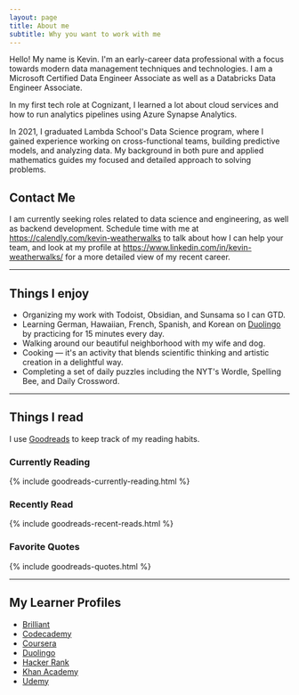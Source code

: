 ```yaml
---
layout: page
title: About me
subtitle: Why you want to work with me
---
```


Hello!
My name is Kevin. I'm an early-career data professional with a focus towards modern data management techniques and technologies. I am a Microsoft Certified Data Engineer Associate as well as a Databricks Data Engineer Associate.

In my first tech role at Cognizant, I learned a lot about cloud services and how to run analytics pipelines using Azure Synapse Analytics.

In 2021, I graduated Lambda School's Data Science program, where I gained experience working on cross-functional teams, building predictive models, and analyzing data. My background in both pure and applied mathematics guides my focused and detailed approach to solving problems.

## Contact Me

I am currently seeking roles related to data science and engineering, as well as backend development.
Schedule time with me at https://calendly.com/kevin-weatherwalks to talk about how I can help your team, and look at my profile at https://www.linkedin.com/in/kevin-weatherwalks/ for a more detailed view of my recent career.

---

## Things I enjoy

- Organizing my work with Todoist, Obsidian, and Sunsama so I can GTD.
- Learning German, Hawaiian, French, Spanish, and Korean on [Duolingo](https://www.duolingo.com/profile/kweatherwalks) by practicing for 15 minutes every day.  
- Walking around our beautiful neighborhood with my wife and dog.
- Cooking — it's an activity that blends scientific thinking and artistic creation in a delightful way.
- Completing a set of daily puzzles including the NYT's Wordle, Spelling Bee, and Daily Crossword.

---

## Things I read

I use [Goodreads](https://www.goodreads.com/user/show/22576651-kevin) to keep track of my reading habits.

### Currently Reading


{% include goodreads-currently-reading.html %}  


### Recently Read
  

{% include goodreads-recent-reads.html %}  
  

### Favorite Quotes
  
{% include goodreads-quotes.html %}  
  
---

## My Learner Profiles

- [Brilliant](https://brilliant.org/profile/kevin-hqq7cs/)
- [Codecademy](https://www.codecademy.com/profiles/KWeatherwalks)
- [Coursera](https://www.coursera.org/user/1b31284467c7c1f386beba3bdfbcfde1)
- [Duolingo](https://www.duolingo.com/profile/kweatherwalks)
- [Hacker Rank](https://www.hackerrank.com/kevin_weatherwal)
- [Khan Academy](https://www.khanacademy.org/profile/KWeatherwalks/)
- [Udemy](https://www.udemy.com/user/kevin-weatherwalks-2/)